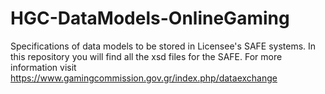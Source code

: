 # HGC-DataModels-OnlineGaming
Specifications of data models to be stored in Licensee's SAFE systems.
In this repository you will find all the xsd files for the SAFE. For more information visit https://www.gamingcommission.gov.gr/index.php/dataexchange
